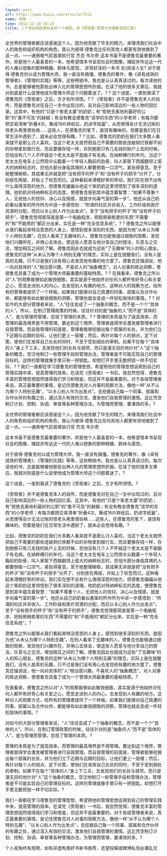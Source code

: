 ```yaml
---
layout: post
url: https://www.huxiu.com/article/7511
name: 虎嗅
time: 2012-12-10 18:23
title: 二十世纪初欧美社会的一个缩影。读《旁观者:管理大师德鲁克回忆录》
---
```

全世界的管理者都应该感谢这个人，因为他贡献了毕生的精力，来理清我们社会中人的角色和组织机构的角色，我认为彼得·德鲁克比任何其他人都更有效地做到了这一点。——通用电气前首席执行官 杰克·韦尔奇 这本书虽不是德鲁克最重要的著作，却是他个人最喜爱的一本。他希望借本书呈现社会的图像，捕捉并传达这一代的人难以想象的那种精髓、韵味与感觉。 非常好读的一本书 文/阅读人生? 对于彼得·德鲁克何以成为管理大师，我一直没有搞懂。德鲁克的著作，像《卓有成效的管理者》、《管理的实践》等等，这些畅销书，我也是认认真真读过的。每次读他的书，总是能够被他那些出神入化的管理思想所折服。在读了他的很多文章后，我就对到底是什么促使他成为管理大师这个问题着迷了。? ? 这个谜底，一直到我读了德鲁克的《旁观者》之后，方才有所领悟。? ? 《旁观者》并不是德鲁克本人的自传，而是德鲁克对在自己一生中出现过的，且对自己影响深远的一些人物的回忆录。这其中，有他的“只是个笨老太婆”的奶奶；有“拒绝去奥地利最好的公职”的“愚不可及”的赫姆；有没有教会德鲁克“该学的东西”的小学老师；有每次都把交易清单“折叠4次，撕成16片碎纸后，扔进字纸篓”，从而使得会计无法记账的怪老头弗里德伯格……这些人，在德鲁克的笔下，是饶有趣味的。但要是我们在日常生活中遇到了，就未必会觉得有趣。? ? 比如，德鲁克的奶奶在我们大多数人看来就不是那么讨人喜欢。当这个老太太居然把自己不需要的那些连破铜烂铁都不如的杂物拿到银行去，而且要像存钱一样，存到她那只有几毛钱的账户上去的时候，恐怕没有几个人不怀疑这个老太太是不是脑子有毛病。在纳粹横行的年代，当这个老太太在电车上公然用伞尖戳着一个年轻人胸前的肋骨，叫人家取下西服翻领上偌大的纳粹标志时，恐怕大部分身临其境的人都要倒吸一口凉气，紧张得窒息。至于她整理碗柜，其成果无非就是把“没有把手的杯子”和“没有杯子的把手”分开了，分别放在两层，并贴上了标签而已。这种看起来滑稽好笑的举动，我们实在想不出有什么值得深思的地方。但德鲁克偏偏从他这个笨奶奶这里领悟到了很多深刻的道理。他奶奶对待纳粹标志的态度，使德鲁克感到其中蕴含着智慧：“如果不尊重个人，无视他人的信仰、决心以及情感，就是步向毒气室的第一步”。他还从自己奶奶看似愚笨的所作所为中进一步感悟到：“所谓的社区并非收入、工作阶级和医疗资源的分配，而应以关心别人作为出发点”。至于“没有把手的杯子”和“没有杯子的把手”，德鲁克觉得那简直是第一个电脑程序，把厨房碗柜里的东西“不需要的”和“不能用的”都区分出来，实在是一种“完全信息系统”。? ? 德鲁克之所以能够从我们看起来特没意思的人身上，感悟到很多深刻的东西，是因为他“从未认为哪个人特别无趣”。在别人看来了无趣味的人，德鲁克也能够通过细致的观察，发现他们兴趣所在，并用心去体会，使这些人愿意与他分享自己的想法，乐意与之交流，增加相互之间的了解。德鲁克因此也就成为这些“了无趣味”的人的知心朋友。德鲁克的这种“从未认为哪个人特别无趣”的理念，实际上是在提醒我们，没有人是真的无趣，只不过是我们没有用心去发现他有趣的地方罢了。德鲁克还强调说，他一向对具体的“人”相当感兴趣，不喜欢人的“抽象概念”。对人对事的练达洞察，使德鲁克具备了成为一个管理大师最重要的基础特质。? ? 在我看来，德鲁克之所以对“人”的观察能够如此敏锐细致，其实是源于他始终对任何人都怀有好奇心和关爱之心，愿意走进别人的内心，去发现别人有趣的地方。这种对人的观察方式，给所有的管理者提供了一个样板。如果我们能够对自己周遭的同事、部属以及合作伙伴，都能够有如此敏锐细致的洞察，管理也就会变成一件轻松愉快的事情。? ? 对如今的大部分管理者来说，“人”往往变成了一个抽象的概念，而不是一个个“具体的人”。所以，在制订管理政策的时候，往往针对的是“抽象的人”而不是“具体的人”，是为管理而管理，忽视了管理的本质。? ? 管理的本质是为了提高效率。而管理的最高境界是不用管理。要达到这个境界，管理者就得学会激发被管理者进行自我管理。而自我管理的前提是，管理者能够挖掘出每个部属的长处，并为他们立下近期与远期的目标，让他们更上一层楼；然后，再针对每个人的弱点，定下对策，使他们在发挥自己长处的同时，不至于受到弱处的牵制。如果不在每个“具体的人”身上下工夫，去发现他们的长处与弱项，而只是漫无目的地针对“人”这个抽象的概念，空泛地制订一些管理手段和管理办法，管理者是不可能实现自己的管理目标的。这样的管理就像手里只有一把钥匙，却想打开手里无数把锁一样不切实际。? ? 我们一直都在学习德鲁克的管理思想，希望把他的管理思想运用到自己的管理实践中来，提高管理的效率。在读完《旁观者》一书后，我忽然觉得，德鲁克丰富的管理思想固然值得我们学习和借鉴，但这并不是最重要的。对于各级管理者来说，真正最重要的事情，是记住德鲁克对人对事的观察方法，像他一样“从不认为哪个人特别无趣”，“以关心别人作为出发点”，去挖掘自己每一个同事、部属和合作伙伴的有趣之处，通过深入有效的交流，激发他们自我管理的激情。这比凭空制订计划、控制、协调、审查等各种管理办法，为管理而管理，要凑效的多。?

全世界的管理者都应该感谢这个人，因为他贡献了毕生的精力，来理清我们社会中人的角色和组织机构的角色，我认为彼得·德鲁克比任何其他人都更有效地做到了这一点。——通用电气前首席执行官 杰克·韦尔奇

这本书虽不是德鲁克最重要的著作，却是他个人最喜爱的一本。他希望借本书呈现社会的图像，捕捉并传达这一代的人难以想象的那种精髓、韵味与感觉。

对于彼得·德鲁克何以成为管理大师，我一直没有搞懂。德鲁克的著作，像《卓有成效的管理者》、《管理的实践》等等，这些畅销书，我也是认认真真读过的。每次读他的书，总是能够被他那些出神入化的管理思想所折服。在读了他的很多文章后，我就对到底是什么促使他成为管理大师这个问题着迷了。?

这个谜底，一直到我读了德鲁克的《旁观者》之后，方才有所领悟。?

《旁观者》并不是德鲁克本人的自传，而是德鲁克对在自己一生中出现过的，且对自己影响深远的一些人物的回忆录。这其中，有他的“只是个笨老太婆”的奶奶；有“拒绝去奥地利最好的公职”的“愚不可及”的赫姆；有没有教会德鲁克“该学的东西”的小学老师；有每次都把交易清单“折叠4次，撕成16片碎纸后，扔进字纸篓”，从而使得会计无法记账的怪老头弗里德伯格……这些人，在德鲁克的笔下，是饶有趣味的。但要是我们在日常生活中遇到了，就未必会觉得有趣。?

比如，德鲁克的奶奶在我们大多数人看来就不是那么讨人喜欢。当这个老太太居然把自己不需要的那些连破铜烂铁都不如的杂物拿到银行去，而且要像存钱一样，存到她那只有几毛钱的账户上去的时候，恐怕没有几个人不怀疑这个老太太是不是脑子有毛病。在纳粹横行的年代，当这个老太太在电车上公然用伞尖戳着一个年轻人胸前的肋骨，叫人家取下西服翻领上偌大的纳粹标志时，恐怕大部分身临其境的人都要倒吸一口凉气，紧张得窒息。至于她整理碗柜，其成果无非就是把“没有把手的杯子”和“没有杯子的把手”分开了，分别放在两层，并贴上了标签而已。这种看起来滑稽好笑的举动，我们实在想不出有什么值得深思的地方。但德鲁克偏偏从他这个笨奶奶这里领悟到了很多深刻的道理。他奶奶对待纳粹标志的态度，使德鲁克感到其中蕴含着智慧：“如果不尊重个人，无视他人的信仰、决心以及情感，就是步向毒气室的第一步”。他还从自己奶奶看似愚笨的所作所为中进一步感悟到：“所谓的社区并非收入、工作阶级和医疗资源的分配，而应以关心别人作为出发点”。至于“没有把手的杯子”和“没有杯子的把手”，德鲁克觉得那简直是第一个电脑程序，把厨房碗柜里的东西“不需要的”和“不能用的”都区分出来，实在是一种“完全信息系统”。?

德鲁克之所以能够从我们看起来特没意思的人身上，感悟到很多深刻的东西，是因为他“从未认为哪个人特别无趣”。在别人看来了无趣味的人，德鲁克也能够通过细致的观察，发现他们兴趣所在，并用心去体会，使这些人愿意与他分享自己的想法，乐意与之交流，增加相互之间的了解。德鲁克因此也就成为这些“了无趣味”的人的知心朋友。德鲁克的这种“从未认为哪个人特别无趣”的理念，实际上是在提醒我们，没有人是真的无趣，只不过是我们没有用心去发现他有趣的地方罢了。德鲁克还强调说，他一向对具体的“人”相当感兴趣，不喜欢人的“抽象概念”。对人对事的练达洞察，使德鲁克具备了成为一个管理大师最重要的基础特质。?

在我看来，德鲁克之所以对“人”的观察能够如此敏锐细致，其实是源于他始终对任何人都怀有好奇心和关爱之心，愿意走进别人的内心，去发现别人有趣的地方。这种对人的观察方式，给所有的管理者提供了一个样板。如果我们能够对自己周遭的同事、部属以及合作伙伴，都能够有如此敏锐细致的洞察，管理也就会变成一件轻松愉快的事情。?

对如今的大部分管理者来说，“人”往往变成了一个抽象的概念，而不是一个个“具体的人”。所以，在制订管理政策的时候，往往针对的是“抽象的人”而不是“具体的人”，是为管理而管理，忽视了管理的本质。?

管理的本质是为了提高效率。而管理的最高境界是不用管理。要达到这个境界，管理者就得学会激发被管理者进行自我管理。而自我管理的前提是，管理者能够挖掘出每个部属的长处，并为他们立下近期与远期的目标，让他们更上一层楼；然后，再针对每个人的弱点，定下对策，使他们在发挥自己长处的同时，不至于受到弱处的牵制。如果不在每个“具体的人”身上下工夫，去发现他们的长处与弱项，而只是漫无目的地针对“人”这个抽象的概念，空泛地制订一些管理手段和管理办法，管理者是不可能实现自己的管理目标的。这样的管理就像手里只有一把钥匙，却想打开手里无数把锁一样不切实际。?

我们一直都在学习德鲁克的管理思想，希望把他的管理思想运用到自己的管理实践中来，提高管理的效率。在读完《旁观者》一书后，我忽然觉得，德鲁克丰富的管理思想固然值得我们学习和借鉴，但这并不是最重要的。对于各级管理者来说，真正最重要的事情，是记住德鲁克对人对事的观察方法，像他一样“从不认为哪个人特别无趣”，“以关心别人作为出发点”，去挖掘自己每一个同事、部属和合作伙伴的有趣之处，通过深入有效的交流，激发他们自我管理的激情。这比凭空制订计划、控制、协调、审查等各种管理办法，为管理而管理，要凑效的多。?

个人视角终有局限，如有非虚构类好书新书推荐，还望投稿或微博私信@潘乱兄

